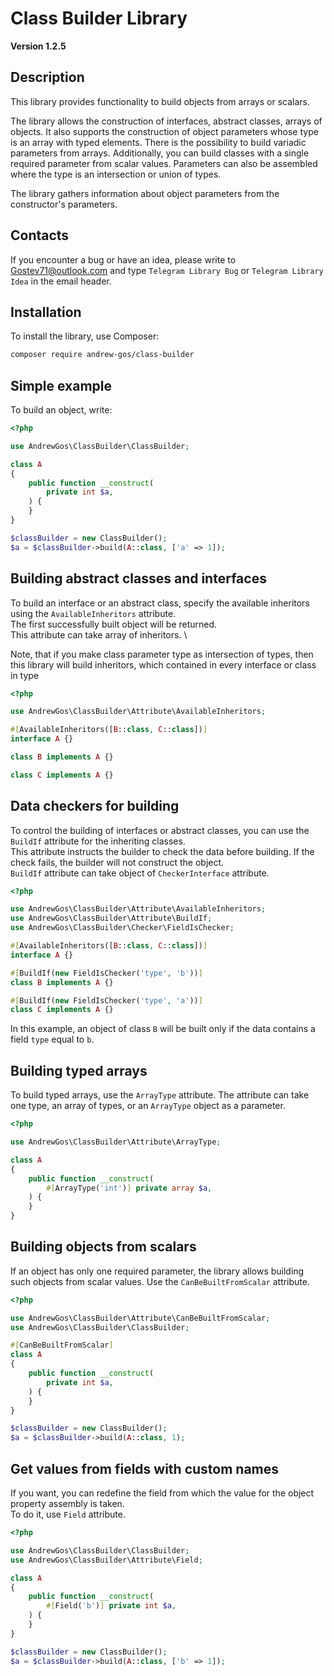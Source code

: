 # Class Builder Library

**Version 1.2.5**

## Description

This library provides functionality to build objects from arrays or scalars.

The library allows the construction of interfaces, abstract classes, arrays of objects. It also supports the construction of object parameters whose type is an array with typed elements. There is the possibility to build variadic parameters from arrays. Additionally, you can build classes with a single required parameter from scalar values. Parameters can also be assembled where the type is an intersection or union of types.

The library gathers information about object parameters from the constructor's parameters.

## Contacts

If you encounter a bug or have an idea, please write to [Gostev71@outlook.com](Gostev71@outlook.com) and type `Telegram Library Bug` or `Telegram Library Idea` in the email header.

## Installation

To install the library, use Composer:

```sh
composer require andrew-gos/class-builder
```

## Simple example

To build an object, write:
```php
<?php

use AndrewGos\ClassBuilder\ClassBuilder;

class A
{
    public function __construct(
        private int $a,
    ) {
    }
}

$classBuilder = new ClassBuilder();
$a = $classBuilder->build(A::class, ['a' => 1]);
```

## Building abstract classes and interfaces

To build an interface or an abstract class, specify the available inheritors using the `AvailableInheritors` attribute. \
The first successfully built object will be returned. \
This attribute can take array of inheritors. \

Note, that if you make class parameter type as intersection of types, then this library will build inheritors,
which contained in every interface or class in type

```php
<?php

use AndrewGos\ClassBuilder\Attribute\AvailableInheritors;

#[AvailableInheritors([B::class, C::class])]
interface A {}

class B implements A {}

class C implements A {}
```

## Data checkers for building

To control the building of interfaces or abstract classes, you can use the `BuildIf` attribute for the inheriting classes. \
This attribute instructs the builder to check the data before building. If the check fails, the builder will not construct the object. \
`BuildIf` attribute can take object of `CheckerInterface` attribute.

```php
<?php

use AndrewGos\ClassBuilder\Attribute\AvailableInheritors;
use AndrewGos\ClassBuilder\Attribute\BuildIf;
use AndrewGos\ClassBuilder\Checker\FieldIsChecker;

#[AvailableInheritors([B::class, C::class])]
interface A {}

#[BuildIf(new FieldIsChecker('type', 'b'))]
class B implements A {}

#[BuildIf(new FieldIsChecker('type', 'a'))]
class C implements A {}
```
In this example, an object of class `B` will be built only if the data contains a field `type` equal to `b`.

## Building typed arrays

To build typed arrays, use the `ArrayType` attribute. The attribute can take one type, an array of types, or an `ArrayType` object as a parameter.

```php
<?php

use AndrewGos\ClassBuilder\Attribute\ArrayType;

class A
{
    public function __construct(
        #[ArrayType('int')] private array $a,
    ) {
    }
}
```

## Building objects from scalars

If an object has only one required parameter, the library allows building such objects from scalar values. Use the `CanBeBuiltFromScalar` attribute.

```php
<?php

use AndrewGos\ClassBuilder\Attribute\CanBeBuiltFromScalar;
use AndrewGos\ClassBuilder\ClassBuilder;

#[CanBeBuiltFromScalar]
class A
{
    public function __construct(
        private int $a,
    ) {
    }
}

$classBuilder = new ClassBuilder();
$a = $classBuilder->build(A::class, 1);
```

## Get values from fields with custom names

If you want, you can redefine the field from which the value for the object property assembly is taken. \
To do it, use `Field` attribute.
```php
<?php

use AndrewGos\ClassBuilder\ClassBuilder;
use AndrewGos\ClassBuilder\Attribute\Field;

class A
{
    public function __construct(
        #[Field('b')] private int $a,
    ) {
    }
}

$classBuilder = new ClassBuilder();
$a = $classBuilder->build(A::class, ['b' => 1]);
```